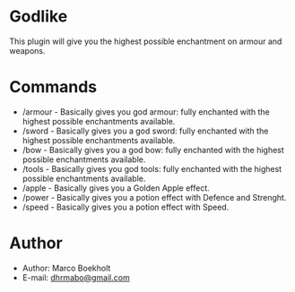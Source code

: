 Godlike
=======

This plugin will give you the highest possible enchantment on armour and weapons.


Commands
=======
*   /armour - Basically gives you god armour: fully enchanted with the highest possible enchantments available.
*   /sword - Basically gives you a god sword: fully enchanted with the highest possible enchantments available.
*   /bow - Basically gives you a god bow: fully enchanted with the highest possible enchantments available.
*   /tools - Basically gives you god tools: fully enchanted with the highest possible enchantments available.
*   /apple - Basically gives you a Golden Apple effect.
*   /power - Basically gives you a potion effect with Defence and Strenght.
*   /speed - Basically gives you a potion effect with Speed.

Author
=======

*   Author: Marco Boekholt
*   E-mail: dhrmabo@gmail.com